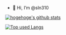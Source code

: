 - 👋 Hi, I’m @sln310

<!---
sln310/sln310 is a ✨ special ✨ repository because its `README.md` (this file) appears on your GitHub profile.
You can click the Preview link to take a look at your changes.
--->

<!-- <p align="left"> 
  <img alt="Top Langs" height="150px" src="https://github-readme-stats.vercel.app/api/top-langs/?username=sln310&layout=default&theme=onedark&show_icons=true&theme=onedark" />
  <img alt="github stats" height="150px" src="https://github-readme-stats.vercel.app/api?username=sln310&theme=onedark&show_icons=ture" />
</p>
 -->

<!--  <p align="left"> 
  <img alt="Top Langs" height="150px" src="https://github-readme-stats.vercel.app/api/top-langs/?username=sln310&layout=compact&count_private=true&show_icons=true&theme=onedark" />
  <img alt="github stats" height="150px" src="https://github-readme-stats.vercel.app/api?username=sln310&count_private=true&show_icons=true&show_icons=true&theme=onedark" />
</p>

[![trophy](https://github-profile-trophy.vercel.app/?username=sln310&theme=onedark&column=7
)](https://github.com/ryo-ma/github-profile-trophy) -->

 
<!-- <img align="left" src="https://github-readme-stats.vercel.app/api?username=sln310i&count_private=true&show_icons=true" />
<img align="left" src="https://github-readme-stats.vercel.app/api/top-langs/?username=sln310" />
<img align="left" src="https://github-readme-streak-stats.herokuapp.com/?user=sln310" />
 -->

<!-- リポジトリステータス -->
[![hogehoge's github stats](https://github-readme-stats.vercel.app/api?username=sln310&hide=contribs&count_private=true&show_icons=true&theme=tokyonight)](https://github.com/sln310/)

<!-- ソースコード統計 -->
[![Top used Langs](https://github-readme-stats.vercel.app/api/top-langs/?username=sln310&layout=compact&theme=tokyonight)](https://github.com/sln310)
